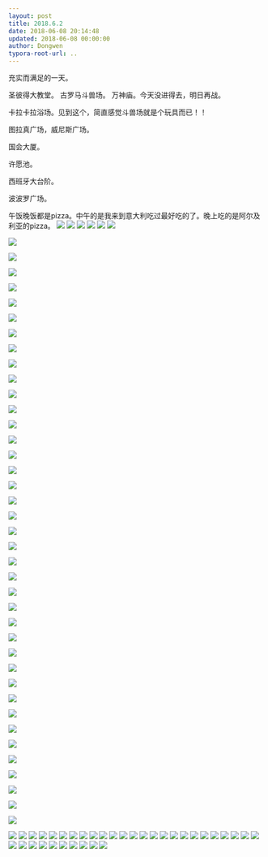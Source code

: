 ```yaml
---
layout: post
title: 2018.6.2
date: 2018-06-08 20:14:48
updated: 2018-06-08 00:00:00
author: Dongwen
typora-root-url: ..
---
```




充实而满足的一天。

圣彼得大教堂。
古罗马斗兽场。
万神庙。今天没进得去，明日再战。

卡拉卡拉浴场。见到这个，简直感觉斗兽场就是个玩具而已！！

图拉真广场，威尼斯广场。

国会大厦。

许愿池。

西班牙大台阶。

波波罗广场。

午饭晚饭都是pizza。中午的是我来到意大利吃过最好吃的了。晚上吃的是阿尔及利亚的pizza。                                          ![](/img/in-post/p51278180.jpg)
![](/img/in-post/p51278195.jpg)
![](/img/in-post/p51278224.jpg)
![](/img/in-post/p51278234.jpg)
![](/img/in-post/p51278250.jpg)
![](/img/in-post/p51278159.jpg)

![](/img/in-post/p51278159.jpg)

![](/img/in-post/p51278159.jpg)

![](/img/in-post/p51278159.jpg)

![](/img/in-post/p51278159.jpg)

![](/img/in-post/p51278159.jpg)

![](/img/in-post/p51278159.jpg)

![](/img/in-post/p51278159.jpg)

![](/img/in-post/p51278159.jpg)

![](/img/in-post/p51278159.jpg)

![](/img/in-post/p51278159.jpg)

![](/img/in-post/p51278159.jpg)

![](/img/in-post/p51278159.jpg)

![](/img/in-post/p51278159.jpg)

![](/img/in-post/p51278159.jpg)

![](/img/in-post/p51278159.jpg)

![](/img/in-post/p51278159.jpg)

![](/img/in-post/p51278159.jpg)

![](/img/in-post/p51278159.jpg)

![](/img/in-post/p51278159.jpg)

![](/img/in-post/p51278162.jpg)

![](/img/in-post/p51278162.jpg)

![](/img/in-post/p51278162.jpg)

![](/img/in-post/p51278162.jpg)

![](/img/in-post/p51278162.jpg)

![](/img/in-post/p51278162.jpg)

![](/img/in-post/p51278162.jpg)

![](/img/in-post/p51278162.jpg)

![](/img/in-post/p51278162.jpg)

![](/img/in-post/p51278162.jpg)

![](/img/in-post/p51278162.jpg)

![](/img/in-post/p51278162.jpg)

![](/img/in-post/p51278162.jpg)

![](/img/in-post/p51278162.jpg)

![](/img/in-post/p51278162.jpg)

![](/img/in-post/p51278162.jpg)

![](/img/in-post/p51278162.jpg)

![](/img/in-post/p51278162.jpg)

![](/img/in-post/p51278162.jpg)

![](/img/in-post/p51278162.jpg)

![](/img/in-post/p51278168.jpg)
![](/img/in-post/p51278235.jpg)
![](/img/in-post/p51278239.jpg)
![](/img/in-post/p51278170.jpg)
![](/img/in-post/p51278184.jpg)
![](/img/in-post/p51278147.jpg)
![](/img/in-post/p51278144.jpg)
![](/img/in-post/p51278141.jpg)
![](/img/in-post/p51278137.jpg)
![](/img/in-post/p51278146.jpg)
![](/img/in-post/p51278140.jpg)
![](/img/in-post/p51278134.jpg)
![](/img/in-post/p51278131.jpg)
![](/img/in-post/p51278196.jpg)
![](/img/in-post/p51278174.jpg)
![](/img/in-post/p51278245.jpg)
![](/img/in-post/p51278246.jpg)
![](/img/in-post/p51278248.jpg)
![](/img/in-post/p51278247.jpg)
![](/img/in-post/p51278160.jpg)
![](/img/in-post/p51278156.jpg)
![](/img/in-post/p51278171.jpg)
![](/img/in-post/p51278166.jpg)
![](/img/in-post/p51278214.jpg)
![](/img/in-post/p51278185.jpg)
![](/img/in-post/p51278236.jpg)
![](/img/in-post/p51278232.jpg)
![](/img/in-post/p51278161.jpg)
![](/img/in-post/p51278158.jpg)
![](/img/in-post/p51278240.jpg)
![](/img/in-post/p51278233.jpg)
![](/img/in-post/p51278231.jpg)
![](/img/in-post/p51278211.jpg)
![](/img/in-post/p51278179.jpg)
![](/img/in-post/p51278169.jpg)
